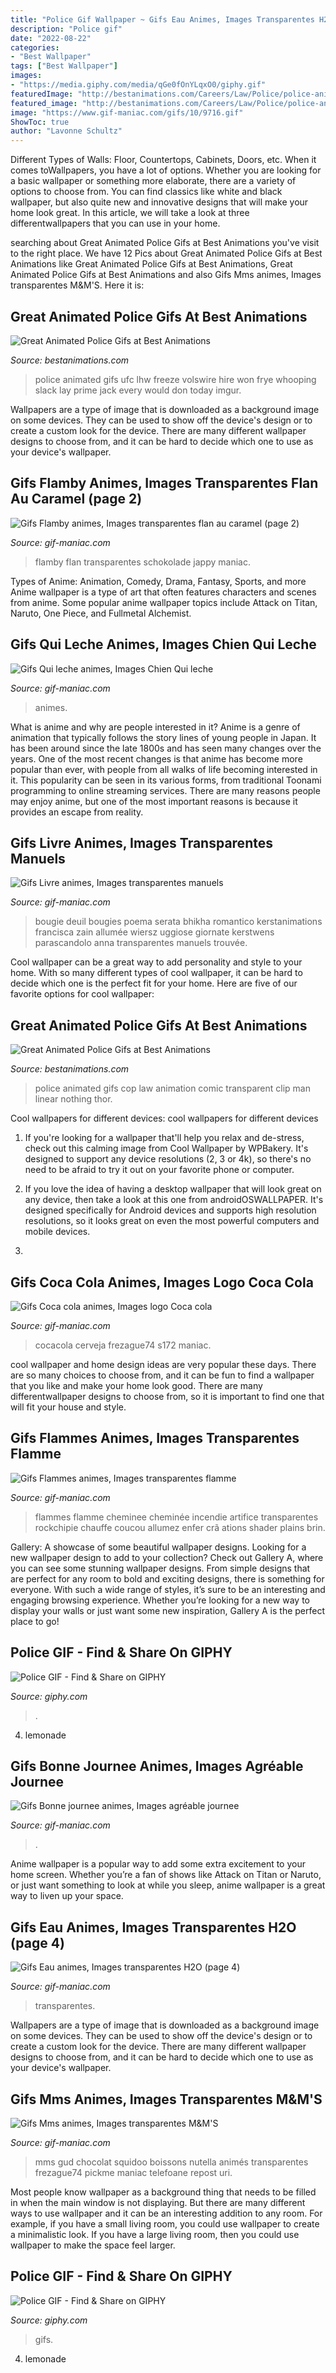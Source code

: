```yaml
---
title: "Police Gif Wallpaper ~ Gifs Eau Animes, Images Transparentes H2o (page 4)"
description: "Police gif"
date: "2022-08-22"
categories:
- "Best Wallpaper"
tags: ["Best Wallpaper"]
images:
- "https://media.giphy.com/media/qGe0fOnYLqxO0/giphy.gif"
featuredImage: "http://bestanimations.com/Careers/Law/Police/police-animated-gif-2.gif"
featured_image: "http://bestanimations.com/Careers/Law/Police/police-animated-gif-18.gif"
image: "https://www.gif-maniac.com/gifs/10/9716.gif"
ShowToc: true
author: "Lavonne Schultz"
---
```



Different Types of Walls: Floor, Countertops, Cabinets, Doors, etc.
When it comes toWallpapers, you have a lot of options. Whether you are looking for a basic wallpaper or something more elaborate, there are a variety of options to choose from. You can find classics like white and black wallpaper, but also quite new and innovative designs that will make your home look great. In this article, we will take a look at three differentwallpapers that you can use in your home.

	

		
searching about Great Animated Police Gifs at Best Animations you've visit to the right place. We have 12 Pics about Great Animated Police Gifs at Best Animations like Great Animated Police Gifs at Best Animations, Great Animated Police Gifs at Best Animations and also Gifs Mms animes, Images transparentes M&amp;M&#039;S. Here it is:
		
    
## Great Animated Police Gifs At Best Animations

<img loading=lazy src="http://bestanimations.com/Careers/Law/Police/police-animated-gif-18.gif" onerror="this.onerror=null;this.src='https://tse1.mm.bing.net/th?id=OIP.3ETyAzb6tK_YZ_hndMBqYAHaEE&amp;pid=15.1';" alt="Great Animated Police Gifs at Best Animations">

_Source: bestanimations.com_

>police animated gifs ufc lhw freeze volswire hire won frye whooping slack lay prime jack every would don today imgur. 

	

Wallpapers are a type of image that is downloaded as a background image on some devices. They can be used to show off the device's design or to create a custom look for the device. There are many different wallpaper designs to choose from, and it can be hard to decide which one to use as your device's wallpaper.

    
## Gifs Flamby Animes, Images Transparentes Flan Au Caramel (page 2)

<img loading=lazy src="https://www.gif-maniac.com/gifs/10/9716.gif" onerror="this.onerror=null;this.src='https://tse1.mm.bing.net/th?id=OIP.qSdzqUpZVK6qUhr3UjSF7gHaEc&amp;pid=15.1';" alt="Gifs Flamby animes, Images transparentes flan au caramel (page 2)">

_Source: gif-maniac.com_

>flamby flan transparentes schokolade jappy maniac. 

	

Types of Anime: Animation, Comedy, Drama, Fantasy, Sports, and more
Anime wallpaper is a type of art that often features characters and scenes from anime. Some popular anime wallpaper topics include Attack on Titan, Naruto, One Piece, and Fullmetal Alchemist.

    
## Gifs Qui Leche Animes, Images Chien Qui Leche

<img loading=lazy src="https://www.gif-maniac.com/gifs/4/3725.gif" onerror="this.onerror=null;this.src='https://tse3.mm.bing.net/th?id=OIP.e0623kg7joQ5J1mdsb0DzAAAAA&amp;pid=15.1';" alt="Gifs Qui leche animes, Images Chien Qui leche">

_Source: gif-maniac.com_

>animes. 

	

What is anime and why are people interested in it?
Anime is a genre of animation that typically follows the story lines of young people in Japan. It has been around since the late 1800s and has seen many changes over the years. One of the most recent changes is that anime has become more popular than ever, with people from all walks of life becoming interested in it. This popularity can be seen in its various forms, from traditional Toonami programming to online streaming services. There are many reasons people may enjoy anime, but one of the most important reasons is because it provides an escape from reality.

    
## Gifs Livre Animes, Images Transparentes Manuels

<img loading=lazy src="https://www.gif-maniac.com/gifs/54/53799.gif" onerror="this.onerror=null;this.src='https://tse3.mm.bing.net/th?id=OIP.vhW-FYszUUy6D7zZqq2EOQHaFJ&amp;pid=15.1';" alt="Gifs Livre animes, Images transparentes manuels">

_Source: gif-maniac.com_

>bougie deuil bougies poema serata bhikha romantico kerstanimations francisca zain allumée wiersz uggiose giornate kerstwens parascandolo anna transparentes manuels trouvée. 

	

Cool wallpaper can be a great way to add personality and style to your home. With so many different types of cool wallpaper, it can be hard to decide which one is the perfect fit for your home. Here are five of our favorite options for cool wallpaper: 

    
## Great Animated Police Gifs At Best Animations

<img loading=lazy src="http://bestanimations.com/Careers/Law/Police/police-animated-gif-2.gif" onerror="this.onerror=null;this.src='https://tse1.mm.bing.net/th?id=OIP.BgOrhv_3Si9u1eYcMD5HWgHaFj&amp;pid=15.1';" alt="Great Animated Police Gifs at Best Animations">

_Source: bestanimations.com_

>police animated gifs cop law animation comic transparent clip man linear nothing thor. 

	

Cool wallpapers for different devices:
cool wallpapers for different devices 

1. If you're looking for a wallpaper that'll help you relax and de-stress, check out this calming image from Cool Wallpaper by WPBakery. It's designed to support any device resolutions (2, 3 or 4k), so there's no need to be afraid to try it out on your favorite phone or computer.

2. If you love the idea of having a desktop wallpaper that will look great on any device, then take a look at this one from androidOSWALLPAPER. It's designed specifically for Android devices and supports high resolution resolutions, so it looks great on even the most powerful computers and mobile devices.

3.

    
## Gifs Coca Cola Animes, Images Logo Coca Cola

<img loading=lazy src="http://www.gif-maniac.com/gifs/7/7049.gif" onerror="this.onerror=null;this.src='https://tse2.mm.bing.net/th?id=OIP.3FiLcsphIplDIWaMRPWVQwAAAA&amp;pid=15.1';" alt="Gifs Coca cola animes, Images logo Coca cola">

_Source: gif-maniac.com_

>cocacola cerveja frezague74 s172 maniac. 

	

cool wallpaper and home design ideas are very popular these days. There are so many choices to choose from, and it can be fun to find a wallpaper that you like and make your home look good. There are many differentwallpaper designs to choose from, so it is important to find one that will fit your house and style.

    
## Gifs Flammes Animes, Images Transparentes Flamme

<img loading=lazy src="http://www.gif-maniac.com/gifs/54/54494.gif" onerror="this.onerror=null;this.src='https://tse3.mm.bing.net/th?id=OIP.B_kbhVQw5o0viSz5ywAa9AHaFj&amp;pid=15.1';" alt="Gifs Flammes animes, Images transparentes flamme">

_Source: gif-maniac.com_

>flammes flamme cheminee cheminée incendie artifice transparentes rockchipie chauffe coucou allumez enfer crã ations shader plains brin. 

	

Gallery: A showcase of some beautiful wallpaper designs.
Looking for a new wallpaper design to add to your collection? Check out Gallery A, where you can see some stunning wallpaper designs. From simple designs that are perfect for any room to bold and exciting designs, there is something for everyone. With such a wide range of styles, it’s sure to be an interesting and engaging browsing experience. Whether you’re looking for a new way to display your walls or just want some new inspiration, Gallery A is the perfect place to go!





	
	
    
## Police GIF - Find &amp; Share On GIPHY

<img loading=lazy src="https://media.giphy.com/media/qGe0fOnYLqxO0/giphy.gif" onerror="this.onerror=null;this.src='https://tse3.mm.bing.net/th?id=OIP.SfXiXP8V26sCxmAb2JxhhwAAAA&amp;pid=15.1';" alt="Police GIF - Find &amp; Share on GIPHY">

_Source: giphy.com_

>. 

	

4. lemonade 

    
## Gifs Bonne Journee Animes, Images Agréable Journee

<img loading=lazy src="https://www.gif-maniac.com/gifs/51/51087.gif" onerror="this.onerror=null;this.src='https://tse4.mm.bing.net/th?id=OIP.gtaEHEV9ltgXY5jQeCgbZgHaHa&amp;pid=15.1';" alt="Gifs Bonne journee animes, Images agréable journee">

_Source: gif-maniac.com_

>. 

	

Anime wallpaper is a popular way to add some extra excitement to your home screen. Whether you’re a fan of shows like Attack on Titan or Naruto, or just want something to look at while you sleep, anime wallpaper is a great way to liven up your space.

    
## Gifs Eau Animes, Images Transparentes H2O (page 4)

<img loading=lazy src="https://www.gif-maniac.com/gifs/33/33050.gif" onerror="this.onerror=null;this.src='https://tse4.mm.bing.net/th?id=OIP.25fLLUdj65ECfNIST75xYwAAAA&amp;pid=15.1';" alt="Gifs Eau animes, Images transparentes H2O (page 4)">

_Source: gif-maniac.com_

>transparentes. 

	

Wallpapers are a type of image that is downloaded as a background image on some devices. They can be used to show off the device's design or to create a custom look for the device. There are many different wallpaper designs to choose from, and it can be hard to decide which one to use as your device's wallpaper.

    
## Gifs Mms Animes, Images Transparentes M&amp;M&#039;S

<img loading=lazy src="https://www.gif-maniac.com/gifs/27/26642.gif" onerror="this.onerror=null;this.src='https://tse1.mm.bing.net/th?id=OIP.vWGLS4Y_dZqc3ZGHNC8b3gHaJ4&amp;pid=15.1';" alt="Gifs Mms animes, Images transparentes M&amp;M&#039;S">

_Source: gif-maniac.com_

>mms gud chocolat squidoo boissons nutella animés transparentes frezague74 pickme maniac telefoane repost uri. 

	

Most people know wallpaper as a background thing that needs to be filled in when the main window is not displaying. But there are many different ways to use wallpaper and it can be an interesting addition to any room. For example, if you have a small living room, you could use wallpaper to create a minimalistic look. If you have a large living room, then you could use wallpaper to make the space feel larger.

    
## Police GIF - Find &amp; Share On GIPHY

<img loading=lazy src="https://media.giphy.com/media/lO6eqlLzafqU/giphy.gif" onerror="this.onerror=null;this.src='https://tse2.mm.bing.net/th?id=OIP.cxAqrb0h9AXXzOXPhRNwsAHaFL&amp;pid=15.1';" alt="Police GIF - Find &amp; Share on GIPHY">

_Source: giphy.com_

>gifs. 

	

4. lemonade 

